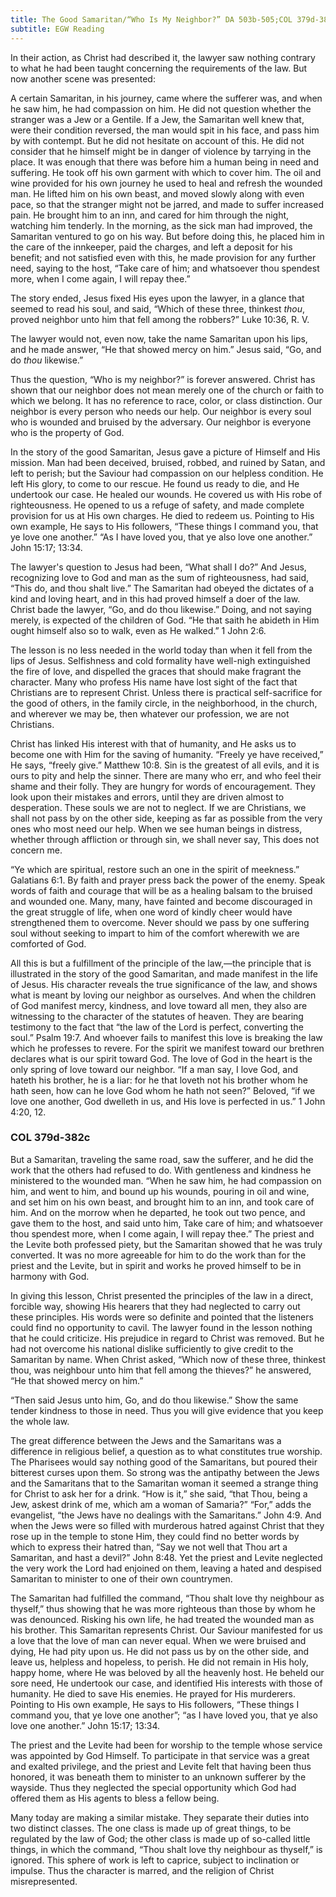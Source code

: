 ```yaml
---
title: The Good Samaritan/“Who Is My Neighbor?” DA 503b-505;COL 379d-382c
subtitle: EGW Reading
---
```


In their action, as Christ had described it, the lawyer saw nothing contrary to what he had been taught concerning the requirements of the law. But now another scene was presented:

A certain Samaritan, in his journey, came where the sufferer was, and when he saw him, he had compassion on him. He did not question whether the stranger was a Jew or a Gentile. If a Jew, the Samaritan well knew that, were their condition reversed, the man would spit in his face, and pass him by with contempt. But he did not hesitate on account of this. He did not consider that he himself might be in danger of violence by tarrying in the place. It was enough that there was before him a human being in need and suffering. He took off his own garment with which to cover him. The oil and wine provided for his own journey he used to heal and refresh the wounded man. He lifted him on his own beast, and moved slowly along with even pace, so that the stranger might not be jarred, and made to suffer increased pain. He brought him to an inn, and cared for him through the night, watching him tenderly. In the morning, as the sick man had improved, the Samaritan ventured to go on his way. But before doing this, he placed him in the care of the innkeeper, paid the charges, and left a deposit for his benefit; and not satisfied even with this, he made provision for any further need, saying to the host, “Take care of him; and whatsoever thou spendest more, when I come again, I will repay thee.”

The story ended, Jesus fixed His eyes upon the lawyer, in a glance that seemed to read his soul, and said, “Which of these three, thinkest _thou_, proved neighbor unto him that fell among the robbers?” Luke 10:36, R. V.

The lawyer would not, even now, take the name Samaritan upon his lips, and he made answer, “He that showed mercy on him.” Jesus said, “Go, and do _thou_ likewise.”

Thus the question, “Who is my neighbor?” is forever answered. Christ has shown that our neighbor does not mean merely one of the church or faith to which we belong. It has no reference to race, color, or class distinction. Our neighbor is every person who needs our help. Our neighbor is every soul who is wounded and bruised by the adversary. Our neighbor is everyone who is the property of God.

In the story of the good Samaritan, Jesus gave a picture of Himself and His mission. Man had been deceived, bruised, robbed, and ruined by Satan, and left to perish; but the Saviour had compassion on our helpless condition. He left His glory, to come to our rescue. He found us ready to die, and He undertook our case. He healed our wounds. He covered us with His robe of righteousness. He opened to us a refuge of safety, and made complete provision for us at His own charges. He died to redeem us. Pointing to His own example, He says to His followers, “These things I command you, that ye love one another.” “As I have loved you, that ye also love one another.” John 15:17; 13:34.

The lawyer's question to Jesus had been, “What shall I do?” And Jesus, recognizing love to God and man as the sum of righteousness, had said, “This do, and thou shalt live.” The Samaritan had obeyed the dictates of a kind and loving heart, and in this had proved himself a doer of the law. Christ bade the lawyer, “Go, and do thou likewise.” Doing, and not saying merely, is expected of the children of God. “He that saith he abideth in Him ought himself also so to walk, even as He walked.” 1 John 2:6.

The lesson is no less needed in the world today than when it fell from the lips of Jesus. Selfishness and cold formality have well-nigh extinguished the fire of love, and dispelled the graces that should make fragrant the character. Many who profess His name have lost sight of the fact that Christians are to represent Christ. Unless there is practical self-sacrifice for the good of others, in the family circle, in the neighborhood, in the church, and wherever we may be, then whatever our profession, we are not Christians.

Christ has linked His interest with that of humanity, and He asks us to become one with Him for the saving of humanity. “Freely ye have received,” He says, “freely give.” Matthew 10:8. Sin is the greatest of all evils, and it is ours to pity and help the sinner. There are many who err, and who feel their shame and their folly. They are hungry for words of encouragement. They look upon their mistakes and errors, until they are driven almost to desperation. These souls we are not to neglect. If we are Christians, we shall not pass by on the other side, keeping as far as possible from the very ones who most need our help. When we see human beings in distress, whether through affliction or through sin, we shall never say, This does not concern me.

“Ye which are spiritual, restore such an one in the spirit of meekness.” Galatians 6:1. By faith and prayer press back the power of the enemy. Speak words of faith and courage that will be as a healing balsam to the bruised and wounded one. Many, many, have fainted and become discouraged in the great struggle of life, when one word of kindly cheer would have strengthened them to overcome. Never should we pass by one suffering soul without seeking to impart to him of the comfort wherewith we are comforted of God.

All this is but a fulfillment of the principle of the law,—the principle that is illustrated in the story of the good Samaritan, and made manifest in the life of Jesus. His character reveals the true significance of the law, and shows what is meant by loving our neighbor as ourselves. And when the children of God manifest mercy, kindness, and love toward all men, they also are witnessing to the character of the statutes of heaven. They are bearing testimony to the fact that “the law of the Lord is perfect, converting the soul.” Psalm 19:7. And whoever fails to manifest this love is breaking the law which he professes to revere. For the spirit we manifest toward our brethren declares what is our spirit toward God. The love of God in the heart is the only spring of love toward our neighbor. “If a man say, I love God, and hateth his brother, he is a liar: for he that loveth not his brother whom he hath seen, how can he love God whom he hath not seen?” Beloved, “if we love one another, God dwelleth in us, and His love is perfected in us.” 1 John 4:20, 12.

### COL 379d-382c

But a Samaritan, traveling the same road, saw the sufferer, and he did the work that the others had refused to do. With gentleness and kindness he ministered to the wounded man. “When he saw him, he had compassion on him, and went to him, and bound up his wounds, pouring in oil and wine, and set him on his own beast, and brought him to an inn, and took care of him. And on the morrow when he departed, he took out two pence, and gave them to the host, and said unto him, Take care of him; and whatsoever thou spendest more, when I come again, I will repay thee.” The priest and the Levite both professed piety, but the Samaritan showed that he was truly converted. It was no more agreeable for him to do the work than for the priest and the Levite, but in spirit and works he proved himself to be in harmony with God.

In giving this lesson, Christ presented the principles of the law in a direct, forcible way, showing His hearers that they had neglected to carry out these principles. His words were so definite and pointed that the listeners could find no opportunity to cavil. The lawyer found in the lesson nothing that he could criticize. His prejudice in regard to Christ was removed. But he had not overcome his national dislike sufficiently to give credit to the Samaritan by name. When Christ asked, “Which now of these three, thinkest thou, was neighbour unto him that fell among the thieves?” he answered, “He that showed mercy on him.”

“Then said Jesus unto him, Go, and do thou likewise.” Show the same tender kindness to those in need. Thus you will give evidence that you keep the whole law.

The great difference between the Jews and the Samaritans was a difference in religious belief, a question as to what constitutes true worship. The Pharisees would say nothing good of the Samaritans, but poured their bitterest curses upon them. So strong was the antipathy between the Jews and the Samaritans that to the Samaritan woman it seemed a strange thing for Christ to ask her for a drink. “How is it,” she said, “that Thou, being a Jew, askest drink of me, which am a woman of Samaria?” “For,” adds the evangelist, “the Jews have no dealings with the Samaritans.” John 4:9. And when the Jews were so filled with murderous hatred against Christ that they rose up in the temple to stone Him, they could find no better words by which to express their hatred than, “Say we not well that Thou art a Samaritan, and hast a devil?” John 8:48. Yet the priest and Levite neglected the very work the Lord had enjoined on them, leaving a hated and despised Samaritan to minister to one of their own countrymen.

The Samaritan had fulfilled the command, “Thou shalt love thy neighbour as thyself,” thus showing that he was more righteous than those by whom he was denounced. Risking his own life, he had treated the wounded man as his brother. This Samaritan represents Christ. Our Saviour manifested for us a love that the love of man can never equal. When we were bruised and dying, He had pity upon us. He did not pass us by on the other side, and leave us, helpless and hopeless, to perish. He did not remain in His holy, happy home, where He was beloved by all the heavenly host. He beheld our sore need, He undertook our case, and identified His interests with those of humanity. He died to save His enemies. He prayed for His murderers. Pointing to His own example, He says to His followers, “These things I command you, that ye love one another”; “as I have loved you, that ye also love one another.” John 15:17; 13:34.

The priest and the Levite had been for worship to the temple whose service was appointed by God Himself. To participate in that service was a great and exalted privilege, and the priest and Levite felt that having been thus honored, it was beneath them to minister to an unknown sufferer by the wayside. Thus they neglected the special opportunity which God had offered them as His agents to bless a fellow being.

Many today are making a similar mistake. They separate their duties into two distinct classes. The one class is made up of great things, to be regulated by the law of God; the other class is made up of so-called little things, in which the command, “Thou shalt love thy neighbour as thyself,” is ignored. This sphere of work is left to caprice, subject to inclination or impulse. Thus the character is marred, and the religion of Christ misrepresented.